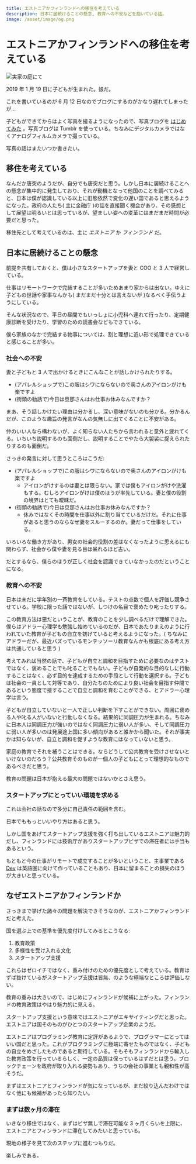 ```yml
title: エストニアかフィンランドへの移住を考えている
description: 日本に居続けることの懸念, 教育への不安などを抱いている話。
image: /asset/image/og.png
```

# エストニアかフィンランドへの移住を考えている

![実家の庭にて](/asset/image/in-the-garden-of-my-parents-house.jpg)

2019 年 1 月 19 日に子どもが生まれた。娘だ。

これを書いているのが 6 月 12 日なのでブログにするのがかなり遅れてしまったが...

子どもができてからはよく写真を撮るようになったので、写真ブログを [はじめてみた](https://photos.aggre.io) 。写真ブログは Tumblr を使っている。ちなみにデジタルカメラではなくアナログフィルムカメラで撮っている。

写真の話はまたいつか書きたい。

## 移住を考えている

なんだか唐突のようだが、自分でも唐突だと思う。しかし日本に居続けることへの懸念が集中的に発生しており、それが動機となって他国のことを調べてみると、日本は僕が認識している以上に旧態依然で変化の遅い国であると思えるようになった。政府の人たち( 主に金融庁 )の話を直接聞く機会があり、その感想として展望は明るいとは思っているが、望ましい姿への変革にはまだまだ時間が必要だと思った。

移住先として考えているのは、主に _エストニア_ か _フィンランド_ だ。

## 日本に居続けることの懸念

前提を共有しておくと、僕は小さなスタートアップを妻と COO と 3 人で経営している。

仕事はリモートワークで完結することが多いためあまり家からは出ない。ゆえに子どもの世話や家事なんかも( まだまだ十分とは言えないが )なるべく手伝うようにしている。

そんな状況なので、平日の昼間でもいっしょに小児科へ連れて行ったり、定期健康診断を受けたり、学習のための読書会などもできている。

僕ら家族のなかで完結する物事については、割と理想に近い形で処理できていると感じることが多い。

### 社会への不安

妻と子どもと 3 人で出かけるときにこんなことが話しかけられたりする。

- (アパレルショップで)この服はシワにならないので奥さんのアイロンがけも楽ですよ
- (街頭の勧誘で)今日は旦那さんはお仕事お休みなんですか？

まあ、そう話しかけたい理由は分かるし、深い意味がないのも分かる。分かるんだが、このような趣旨の発言がなんの気無しに出てくることに不安がある。

仲のいい人なら構わないが、よく知らない人たちから言われると意外と疲れてくる。いちいち説明するのも面倒だし、説明することでやたら大袈裟に捉えられたりするのも面倒だ。

さっきの発言に対して思うところはこうだ:

- (アパレルショップで)この服はシワにならないので奥さんのアイロンがけも楽ですよ
  - アイロンがけするのは妻とは限らない。家では僕もアイロンがけや洗濯もする。むしろアイロンがけは僕のほうが率先している。妻と僕の役割の境界はとても曖昧だ。
- (街頭の勧誘で)今日は旦那さんはお仕事お休みなんですか？
  - 休みではなくその時間を仕事以外に割り当てているだけだ。それに仕事があると思うのならなぜ妻をスルーするのか。妻だって仕事をしている。

いろいろな働き方があり、男女の社会的役割の差はなくなったように思えるにも関わらず、社会から僕や妻を見る目は呆れるほど古い。

だとするなら、僕らのほうが正しく社会を認識できていなかったのだということになる。

### 教育への不安

日本は未だに学年別の一斉教育をしている。テストの点数で個人を評価し競争させている。学校に限った話ではないが、しつけの名目で褒めたり叱ったりする。

この教育方法は悪だということが、教育のことを少し調べるだけで理解できた。僕らはアドラー心理学も勉強し始めているのだが、日本であたりまえのように行われていた教育が子どもの自立を妨げていると考えるようになった。( ちなみにアドラーだが、最近バズっているモンテッソーリ教育なんかも根底にある考え方は共通していると思う )

考えてみれば当然の話で、子どもが自立と調和を目指すために必要なのはテストではなく、褒めることでも叱ることでもない。子どもが自発的な目的なしに行動することはなく、必ず目的を達成するための手段として行動を選択する。子どもは社会の一員として対等であり、自分たちのためにより良い社会を目指す仲間であるという態度で接することで自立と調和を育むことができる、とアドラー心理学は言う。

子どもが自立していないと一人で正しい判断を下すことができない。周囲に褒める人や叱る人がいないと行動しなくなる。結果的に同調圧力が生まれる。ちなみに日本人は同調圧力が強いのではなく同調圧力に弱い人が多い、そして同調圧力に弱い人が多いのは発展途上国に多い傾向があると誰かから聞いた。それが事実かは知らないが、自立と調和を促すような教育にはなっていないと思う。

家庭の教育でそれを補うことはできる。ならどうして公共教育を受けさせないといけないのだろう？公共教育そのものが一個人の子どもにとって理想的なものであるべきだと思う。

教育の問題は日本が抱える最大の問題ではないかとさえ思う。

### スタートアップにとっていい環境を求める

これは会社の話なので多分に自己責任の範囲を含む。

日本でももっといいやり方はあると思う。

しかし国をあげてスタートアップ支援を強く打ち出しているエストニアは魅力的だし、フィンランドには技術庁がありスタートアップビザでの滞在者には手当もあるという。

もともと今の仕事がリモートで成立することが多いということ、主事業である [Dev](https://devtoken.rocks) は英語圏に向けて作っていることもあり、日本に留まることの損失のほうが大きいと思っている。

## なぜエストニアかフィンランドか

さっきまで挙げた諸々の問題を解決できそうなのが、エストニアかフィンランドだと考えた。

国を選ぶ上での基準を優先度付けしてみるとこうなる:

1. 教育政策
1. 多様性を受け入れる文化
1. スタートアップ支援

これらはゼロイチではなく、重み付けのための優先度として考えている。教育はずば抜けているがスタートアップ支援は皆無、のような極端なところは評価しない。

教育の重みは大きいので、はじめにフィンランドが候補に上がった。フィンランドの教育政策はやはり魅力的に見える。

スタートアップ支援という意味ではエストニアがエキサイティングだと思った。エストニアは国そのものがひとつのスタートアップ企業のようだ。

エストニアはプログラミング教育に定評があるようで、プログラマーにとってはいい国だと思った。これがプログラミングに極端に寄せたものではなく、子どもの自立をめざしたものであると期待している。そもそもフィンランドから輸入した教育政策を行っているらしく、一定の品質は保っているはずだとは思う。ブロックチェーンを政府が取り入れる姿勢もあり、うちの会社の事業とも親和性が高そうだ。

まずはエストニアとフィンランドが気になっているが、まだ絞り込んだわけではなく他にも候補があったら知りたい。

### まずは数ヶ月の滞在

いきなり移住ではなく、まずはビザ無しで滞在可能な 3 ヶ月くらいを上限に、エストニアとフィンランドに滞在してみたいと思っている。

現地の様子を見て次のステップに進むつもりだ。

楽しみである。
